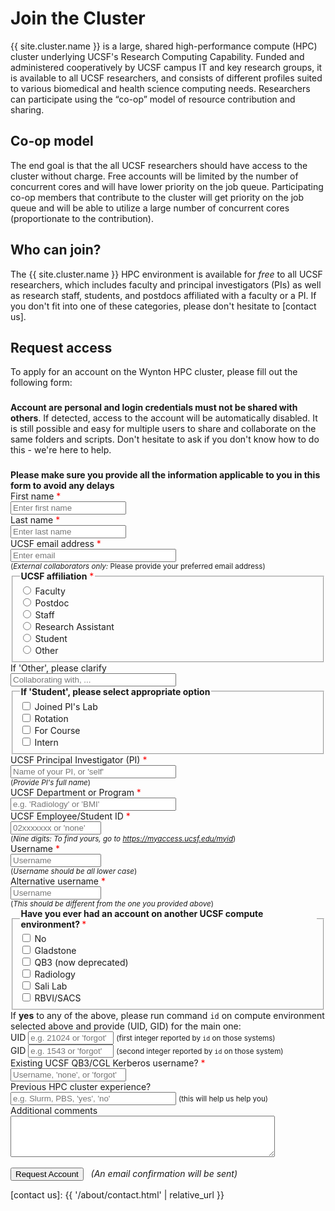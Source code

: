 # Join the Cluster


{{ site.cluster.name }} is a large, shared high-performance compute (HPC) cluster underlying UCSF's Research Computing Capability. Funded and administered cooperatively by UCSF campus IT and key research groups, it is available to all UCSF researchers, and consists of different profiles suited to various biomedical and health science computing needs. Researchers can participate using the “co-op” model of resource contribution and sharing.


## Co-op model

The end goal is that the all UCSF researchers should have access to the cluster without charge.  Free accounts will be limited by the number of concurrent cores and will have lower priority on the job queue.  Participating co-op members that contribute to the cluster will get priority on the job queue and will be able to utilize a large number of concurrent cores (proportionate to the contribution).


## Who can join?

The {{ site.cluster.name }} HPC environment is available for _free_ to all UCSF researchers, which includes faculty and principal investigators (PIs) as well as research staff, students, and postdocs affiliated with a faculty or a PI.  If you don't fit into one of these categories, please don't hesitate to [contact us].

## Request access

To apply for an account on the Wynton HPC cluster, please fill out the following form:

<!--
<div class="alert alert-warning" role="alert" style="margin-top: 3ex;">
<strong>Sorry... Wynton HPC account requests are temporarily disabled for up to 24 hours (starting Tuesday Octobers 22, 2019 at noon).</strong> This is due to planned power upgrade in the Diller Building.
<br><span class="timestamp">October 22, 2019 @ 11:59 PDT</span>
</div>
-->

<div class="alert alert-danger" role="alert" style="margin-top: 3ex">
<strong>Account are personal and login credentials must not be shared with others</strong>. If detected, access to the account will be automatically disabled.  It is still possible and easy for multiple users to share and collaborate on the same folders and scripts.  Don't hesitate to ask if you don't know how to do this - we're here to help.
</div>

<div class="alert alert-danger" role="alert" style="margin-top: 3ex">
<strong>Please make sure you provide all the information applicable to you in this form to avoid any delays</strong>
</div>

<form action="https://hub.wynton.ucsf.edu/cgi-bin/join" method="GET">
 <div class="form-group">
  <label for="given_name">First name</label> <span style="color: red">*</span><br>
  <input type="text" id="given_name" name="given_name" autocomplete="given-name" placeholder="Enter first name" minlength="2" required><br>
 </div>
 
 <div class="form-group">
  <label for="family_name">Last name</label> <span style="color: red">*</span><br>
  <input type="text" id="family_name" name="family_name" autocomplete="family-name" placeholder="Enter last name" minlength="2" required><br>
 </div>
 
 <div class="form-group">
  <label for="email_address">UCSF email address</label> <span style="color: red">*</span><br>
  <input type="email" id="email_address" name="email_address" autocomplete="email" placeholder="Enter email" size="30" required><br> 
  <small>(<em>External collaborators only:</em> Please provide your preferred email address)</small>
 </div>
 
 <div class="form-group"> 
  <fieldset >
   <legend style="border:0;font-size:14px;margin:0"><b>UCSF affiliation</b> <span style="color: red">*</span></legend>
   <input type="radio" id="affiliation_0" name="affiliation" value="Faculty" required>
   <label style="font-weight: normal" for="affiliation_0">Faculty</label><br>
   <input type="radio" id="affiliation_1" name="affiliation" value="Postdoc">
   <label style="font-weight: normal" for="affiliation_1">Postdoc</label><br>
   <input type="radio" id="affiliation_2" name="affiliation" value="Staff">
   <label style="font-weight: normal" for="affiliation_2">Staff</label><br>
   <input type="radio" id="affiliation_3" name="affiliation" value="Research_Assistant">
   <label style="font-weight: normal" for="affiliation_3">Research Assistant</label><br>
   <input type="radio" id="affiliation_4" name="affiliation" value="Student">
   <label style="font-weight: normal" for="affiliation_4">Student</label><br>
   <input type="radio" id="affiliation_5" name="affiliation" value="Other">
   <label style="font-weight: normal" for="affiliation_5">Other</label><br>
  </fieldset>
 </div>

 <div class="form-group">
  <label for="other_desc">If 'Other', please clarify </label><br>
  <input type="text" id="other_desc" name="other_desc" placeholder="Collaborating with, ..." size="30" minlength="2"><br>
 </div>
 
 <div class="form-group">
  <fieldset>
    <legend style="border:0;font-size:14px;margin:0"><b>If 'Student', please select appropriate option</b></legend>
    <input type="checkbox" id="student_desc_0" name="student_desc" value="Joined_PI_Lab">
    <label style="font-weight: normal" for="student_desc_0">Joined PI's Lab</label><br>
    <input type="checkbox" id="student_desc_1" name="student_desc" value="Rotation">
    <label style="font-weight: normal" for="student_desc_1">Rotation</label><br>
    <input type="checkbox" id="student_desc_2" name="student_desc" value="Course">
    <label style="font-weight: normal" for="student_desc_2">For Course</label><br>
    <input type="checkbox" id="student_desc_3" name="student_desc" value="Intern">
    <label style="font-weight: normal" for="student_desc_3">Intern</label><br>
  </fieldset>
 </div>
 
 <div class="form-group">  
  <label for="pi">UCSF Principal Investigator (PI)</label> <span style="color: red">*</span><br>
  <input type="text" id="pi" name="pi" size="30" placeholder="Name of your PI, or 'self'" minlength="2" required><br>
  <small>(<em>Provide PI's full name</em>)</small><br>
 </div>

 <div class="form-group">  
  <label for="dept_program">UCSF Department or Program</label> <span style="color: red">*</span><br>
  <input type="text" id="dept_program" name="dept_program" placeholder="e.g. 'Radiology' or 'BMI'" maxlength="30" size="30" required><br>
 </div>

 <div class="form-group">  
  <label for="ucsf_id">UCSF Employee/Student ID</label> <span style="color: red">*</span><br>
  <input type="text" id="ucsf_id" name="ucsf_id" placeholder="02xxxxxxx or 'none'" pattern="(\d{9}|none)" maxlength="9" size="15" required><br> 
  <small>(<em>Nine digits: To find yours, go to <a href="https://myaccess.ucsf.edu/myid">https://myaccess.ucsf.edu/myid</a></em>)</small><br>
 </div>
 
 <div class="form-group">  
  <label for="username">Username</label> <span style="color: red">*</span><br>
  <input type="text" id="username" name="username" pattern="([A-Za-z]{1}[A-Za-z0-9]+)" placeholder="Username" minlength="2" size="15" required><br>
  <small>(<em>Username should be all lower case</em>)</small><br>
 </div>
 
 <div class="form-group">
  <label for="alt_username">Alternative username</label> <span style="color: red">*</span><br>
  <input type="text" id="alt_username" name="alt_username" pattern="([A-Za-z]{1}[A-Za-z0-9]+)" placeholder="Username" minlength="2" size="15" required><br>
  <small>(<em>This should be different from the one you provided above</em>)</small>
 </div>
 
 <div class="form-group">  
  <fieldset>
  <legend style="border:0;font-size:14px;margin:0"><b>Have you ever had an account on another UCSF compute environment? </b><span style="color: red">*</span></legend>
    <input type="checkbox" id="ucsf_compute_environments_0" name="ucsf_compute_environments" value="none">
    <label style="font-weight: normal" for="ucsf_compute_environments_0">No</label><br>
    <input type="checkbox" id="ucsf_compute_environments_1" name="ucsf_compute_environments" value="gladstone">
    <label style="font-weight: normal" for="ucsf_compute_environments_1"> Gladstone</label><br>
    <input type="checkbox" id="ucsf_compute_environments_2" name="ucsf_compute_environments" value="qb3">
    <label style="font-weight: normal" for="ucsf_compute_environments_2"> QB3 (now deprecated)</label><br>
    <input type="checkbox" id="ucsf_compute_environments_3" name="ucsf_compute_environments" value="radiology">
    <label style="font-weight: normal" for="ucsf_compute_environments_3"> Radiology</label><br>
    <input type="checkbox" id="ucsf_compute_environments_4" name="ucsf_compute_environments" value="sali">
    <label style="font-weight: normal" for="ucsf_compute_environments_4"> Sali Lab</label><br>
    <input type="checkbox" id="ucsf_compute_environments_5" name="ucsf_compute_environments" value="rbvi_sacs">
    <label style="font-weight: normal" for="ucsf_compute_environments_5"> RBVI/SACS</label><br>
  </fieldset>
 </div>
 
 <div class="form-group">  
  If <strong>yes</strong> to any of the above, please run command <code>id</code> on compute environment selected above and provide (UID, GID) for the main one:<br>
  <label for="uid">UID</label> <input type="text" id="uid" name="uid" pattern="(\d*|forgot)" placeholder="e.g. 21024 or 'forgot'" maxlength="6" size="14"> <small>(first integer reported by <code>id</code> on those systems)</small><br>
  <label for="gid">GID</label> <input type="text" id="gid" name="gid" pattern="(\d*|forgot)" placeholder="e.g. 1543 or 'forgot'" maxlength="6" size="14"> <small>(second integer reported by <code>id</code> on those system)</small><br>
 </div>

 <div class="form-group">  
  <label for="kerberos_username">Existing UCSF QB3/CGL Kerberos username?</label> <span style="color: red">*</span><br>
  <input type="text" id="kerberos_username" name="kerberos_username" pattern="([A-Za-z]{1}[A-Za-z0-9]+|none|forgot)" placeholder="Username, 'none', or 'forgot'" minlength="4" size="20" required><br>
 </div>
 
 <div class="form-group">  
  <label for="hpc_experience">Previous HPC cluster experience?</label><br>
  <input type="text" id="hpc_experience" name="hpc_experience" placeholder="e.g. Slurm, PBS, 'yes', 'no'" minlength="2" size="30">
  <small>(this will help us help you)</small>
  <br>
 </div>
 
 <div class="form-group">  
  <label for="comment">Additional comments</label><br>
  <textarea type="text" id="comment" name="comment" maxlength="512" rows="4" cols="50"></textarea><br>
 </div>

  <br>
  <button type="submit" onclick="save_form()" class="btn btn-primary">Request Account</button> &nbsp; <em>(An email confirmation will be sent)</em>
</form>


<script>
function load_form() {
  var names;
  var name;
  var value;
  var obj;
  
  // Repopulate form fields if already set in session
  if(typeof(Storage) !== "undefined") {
    // Text-based fields
    names = ["given_name", "family_name", "email_address", "other_desc", "pi", "ucsf_id", "dept_program", "username", "alt_username", "kerberos_username", "uid", "gid", "hpc_experience", "comment"];
  
    for (var ii = 0; ii < names.length; ii++) {
      name = names[ii];
      value = sessionStorage.getItem(name);
      obj = document.getElementById(name);
      if (value !== null && obj !== null) obj.value = value;
    }
  
    // Checkboxes
    names = ["student_desc_0", "student_desc_1", "student_desc_2", "student_desc_3", "ucsf_compute_environments_0", "ucsf_compute_environments_1", "ucsf_compute_environments_2", "ucsf_compute_environments_3", "ucsf_compute_environments_4", "ucsf_compute_environments_5", "affiliation_0", "affiliation_1", "affiliation_2", "affiliation_3", "affiliation_4", "affiliation_5"];
  
    for (var ii = 0; ii < names.length; ii++) {
      name = names[ii];
      value = sessionStorage.getItem(name);
      obj = document.getElementById(name);
      if (value !== null && obj !== null && value == "true") obj.checked = value;
    }
  }
}

function save_form() {
  var names;
  var name;
  var obj;
  
  // Remember form fields
  if(typeof(Storage) !== "undefined") {
    // Text-based fields
    names = ["given_name", "family_name", "email_address", "other_desc", "pi", "ucsf_id", "dept_program", "username", "alt_username", "kerberos_username", "uid", "gid", "hpc_experience", "comment"];
  
    for (var ii = 0; ii < names.length; ii++) {
      name = names[ii];
      obj = document.getElementById(name);
      if (obj !== null) sessionStorage.setItem(name, obj.value);
    }
  
    // Checkboxes
    names =  ["student_desc_0", "student_desc_1", "student_desc_2", "student_desc_3", "ucsf_compute_environments_0", "ucsf_compute_environments_1", "ucsf_compute_environments_2", "ucsf_compute_environments_3", "ucsf_compute_environments_4", "ucsf_compute_environments_5", "affiliation_0", "affiliation_1", "affiliation_2", "affiliation_3", "affiliation_4", "affiliation_5"];
  
    for (var ii = 0; ii < names.length; ii++) {
      name = names[ii];
      obj = document.getElementById(name);
      if (obj !== null) sessionStorage.setItem(name, obj.checked);
    }
  }
}

window.onload = function() {
  load_form();
}
</script>

[contact us]: {{ '/about/contact.html' | relative_url }}
